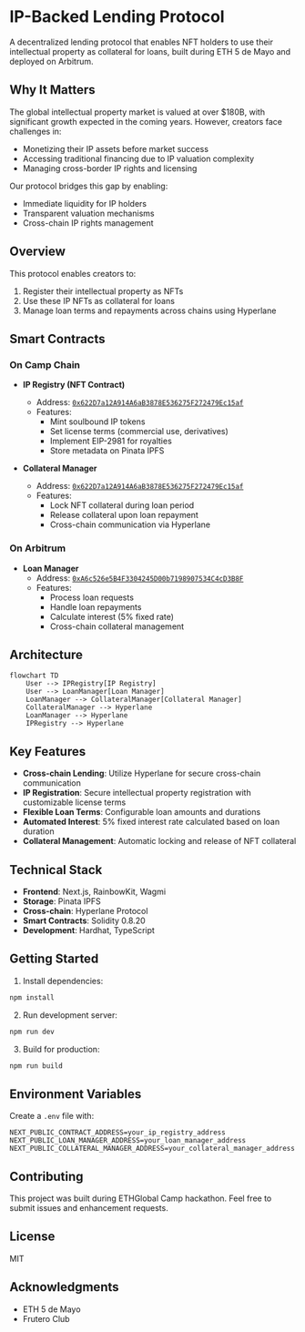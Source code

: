 # IP-Backed Lending Protocol

A decentralized lending protocol that enables NFT holders to use their intellectual property as collateral for loans, built during ETH 5 de Mayo and deployed on Arbitrum.

## Why It Matters

The global intellectual property market is valued at over $180B, with significant growth expected in the coming years. However, creators face challenges in:
- Monetizing their IP assets before market success
- Accessing traditional financing due to IP valuation complexity
- Managing cross-border IP rights and licensing

Our protocol bridges this gap by enabling:
- Immediate liquidity for IP holders
- Transparent valuation mechanisms
- Cross-chain IP rights management

## Overview

This protocol enables creators to:
1. Register their intellectual property as NFTs
2. Use these IP NFTs as collateral for loans
3. Manage loan terms and repayments across chains using Hyperlane

## Smart Contracts

### On Camp Chain
- **IP Registry (NFT Contract)**
  - Address: [`0x622D7a12A914A6aB3878E536275F272479Ec15af`](https://basecamp.cloud.blockscout.com/address/0x622D7a12A914A6aB3878E536275F272479Ec15af)
  - Features:
    - Mint soulbound IP tokens
    - Set license terms (commercial use, derivatives)
    - Implement EIP-2981 for royalties
    - Store metadata on Pinata IPFS

- **Collateral Manager**
  - Address: [`0x622D7a12A914A6aB3878E536275F272479Ec15af`](https://basecamp.cloud.blockscout.com/address/0x622D7a12A914A6aB3878E536275F272479Ec15af)
  - Features:
    - Lock NFT collateral during loan period
    - Release collateral upon loan repayment
    - Cross-chain communication via Hyperlane

### On Arbitrum
- **Loan Manager**
  - Address: [`0xA6c526e5B4F3304245D00b7198907534C4cD3B8F`](https://testnet.routescan.io/address/0xA6c526e5B4F3304245D00b7198907534C4cD3B8F/contract/421614/code)
  - Features:
    - Process loan requests
    - Handle loan repayments
    - Calculate interest (5% fixed rate)
    - Cross-chain collateral management

## Architecture

```mermaid
flowchart TD
    User --> IPRegistry[IP Registry]
    User --> LoanManager[Loan Manager]
    LoanManager --> CollateralManager[Collateral Manager]
    CollateralManager --> Hyperlane
    LoanManager --> Hyperlane
    IPRegistry --> Hyperlane
```

## Key Features

- **Cross-chain Lending**: Utilize Hyperlane for secure cross-chain communication
- **IP Registration**: Secure intellectual property registration with customizable license terms
- **Flexible Loan Terms**: Configurable loan amounts and durations
- **Automated Interest**: 5% fixed interest rate calculated based on loan duration
- **Collateral Management**: Automatic locking and release of NFT collateral

## Technical Stack

- **Frontend**: Next.js, RainbowKit, Wagmi
- **Storage**: Pinata IPFS
- **Cross-chain**: Hyperlane Protocol
- **Smart Contracts**: Solidity 0.8.20
- **Development**: Hardhat, TypeScript

## Getting Started

1. Install dependencies:
```bash
npm install
```

2. Run development server:
```bash
npm run dev
```

3. Build for production:
```bash
npm run build
```

## Environment Variables

Create a `.env` file with:

```env
NEXT_PUBLIC_CONTRACT_ADDRESS=your_ip_registry_address
NEXT_PUBLIC_LOAN_MANAGER_ADDRESS=your_loan_manager_address
NEXT_PUBLIC_COLLATERAL_MANAGER_ADDRESS=your_collateral_manager_address
```

## Contributing

This project was built during ETHGlobal Camp hackathon. Feel free to submit issues and enhancement requests.

## License

MIT

## Acknowledgments

- ETH 5 de Mayo
- Frutero Club
